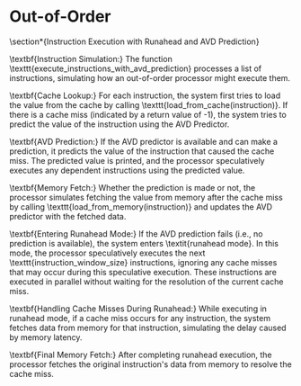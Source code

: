 # Out-of-Order


\section*{Instruction Execution with Runahead and AVD Prediction}

\textbf{Instruction Simulation:} The function \texttt{execute\_instructions\_with\_avd\_prediction} processes a list of instructions, simulating how an out-of-order processor might execute them.

\textbf{Cache Lookup:} For each instruction, the system first tries to load the value from the cache by calling \texttt{load\_from\_cache(instruction)}. If there is a cache miss (indicated by a return value of -1), the system tries to predict the value of the instruction using the AVD Predictor.

\textbf{AVD Prediction:} If the AVD predictor is available and can make a prediction, it predicts the value of the instruction that caused the cache miss. The predicted value is printed, and the processor speculatively executes any dependent instructions using the predicted value.

\textbf{Memory Fetch:} Whether the prediction is made or not, the processor simulates fetching the value from memory after the cache miss by calling \texttt{load\_from\_memory(instruction)} and updates the AVD predictor with the fetched data.

\textbf{Entering Runahead Mode:} If the AVD prediction fails (i.e., no prediction is available), the system enters \textit{runahead mode}. In this mode, the processor speculatively executes the next \texttt{instruction\_window\_size} instructions, ignoring any cache misses that may occur during this speculative execution. These instructions are executed in parallel without waiting for the resolution of the current cache miss.

\textbf{Handling Cache Misses During Runahead:} While executing in runahead mode, if a cache miss occurs for any instruction, the system fetches data from memory for that instruction, simulating the delay caused by memory latency.

\textbf{Final Memory Fetch:} After completing runahead execution, the processor fetches the original instruction's data from memory to resolve the cache miss.
